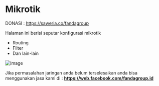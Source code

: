 # Mikrotik

DONASI : https://saweria.co/fandagroup

Halaman ini berisi seputar konfigurasi mikrotik 

* Routing
* Filter
* Dan lain-lain

![image](https://user-images.githubusercontent.com/94752371/162590374-68a2ac63-bc35-489e-b081-6a6f30f1cb38.png)

Jika permasalahan jaringan anda belum terselesaikan anda bisa menggunakan jasa kami di : **https://web.facebook.com/fandagroup.id**
